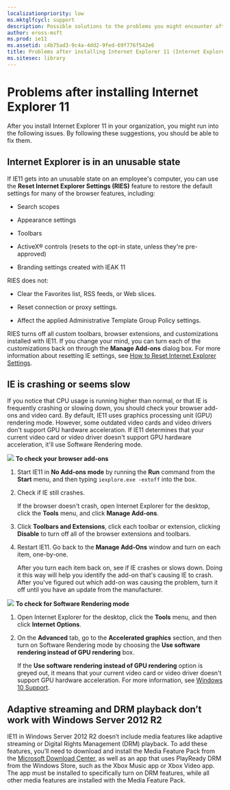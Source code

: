 ```yaml
---
localizationpriority: low
ms.mktglfcycl: support
description: Possible solutions to the problems you might encounter after installing IE11, such as crashing or seeming slow, getting into an unusable state, or problems with adaptive streaming and DRM playback.
author: eross-msft
ms.prod: ie11
ms.assetid: c4b75ad3-9c4a-4dd2-9fed-69f776f542e6
title: Problems after installing Internet Explorer 11 (Internet Explorer 11 for IT Pros)
ms.sitesec: library
---
```



# Problems after installing Internet Explorer 11
After you install Internet Explorer 11 in your organization, you might run into the following issues. By following these suggestions, you should be able to fix them.

## Internet Explorer is in an unusable state
If IE11 gets into an unusable state on an employee's computer, you can use the **Reset Internet Explorer Settings (RIES)** feature to restore the default settings for many of the browser features, including:

-   Search scopes

-   Appearance settings

-   Toolbars

-   ActiveX® controls (resets to the opt-in state, unless they're pre-approved)

-   Branding settings created with IEAK 11

RIES does not:

-   Clear the Favorites list, RSS feeds, or Web slices.

-   Reset connection or proxy settings.

-   Affect the applied Administrative Template Group Policy settings.

RIES turns off all custom toolbars, browser extensions, and customizations installed with IE11. If you change your mind, you can turn each of the customizations back on through the **Manage Add-ons** dialog box. For more information about resetting IE settings, see [How to Reset Internet Explorer Settings](http://go.microsoft.com/fwlink/p/?LinkId=214528).

## IE is crashing or seems slow
If you notice that CPU usage is running higher than normal, or that IE is frequently crashing or slowing down, you should check your browser add-ons and video card. By default, IE11 uses graphics processing unit (GPU) rendering mode. However, some outdated video cards and video drivers don't support GPU hardware acceleration. If IE11 determines that your current video card or video driver doesn't support GPU hardware acceleration, it'll use Software Rendering mode.

 ![](images/wedge.gif) **To check your browser add-ons**

1.  Start IE11 in **No Add-ons mode** by running the **Run** command from the **Start** menu, and then typing `iexplore.exe -extoff` into the box.

2.  Check if IE still crashes.<p>
If the browser doesn't crash, open Internet Explorer for the desktop, click the **Tools** menu, and click **Manage Add-ons**.

3.  Click **Toolbars and Extensions**, click each toolbar or extension, clicking **Disable** to turn off all of the browser extensions and toolbars.

4.  Restart IE11. Go back to the **Manage Add-Ons** window and turn on each item, one-by-one.<p>
After you turn each item back on, see if IE crashes or slows down. Doing it this way will help you identify the add-on that's causing IE to crash. After you've figured out which add-on was causing the problem, turn it off until you have an update from the manufacturer.

 ![](images/wedge.gif) **To check for Software Rendering mode**

1.  Open Internet Explorer for the desktop, click the **Tools** menu, and then click **Internet Options**.

2.  On the **Advanced** tab, go to the **Accelerated graphics** section, and then turn on Software Rendering mode by choosing the **Use software rendering instead of GPU rendering** box.<p>
If the **Use software rendering instead of GPU rendering** option is greyed out, it means that your current video card or video driver doesn't support GPU hardware acceleration. For more information, see [Windows 10 Support](http://go.microsoft.com/fwlink/?LinkId=746588).

## Adaptive streaming and DRM playback don’t work with Windows Server 2012 R2
IE11 in Windows Server 2012 R2 doesn’t include media features like adaptive streaming or Digital Rights Management (DRM) playback. To add these features, you’ll need to download and install the Media Feature Pack from the [Microsoft Download Center](http://go.microsoft.com/fwlink/p/?LinkId=320789), as well as an app that uses PlayReady DRM from the Windows Store, such as the Xbox Music app or Xbox Video app. The app must be installed to specifically turn on DRM features, while all other media features are installed with the Media Feature Pack.

 

 



